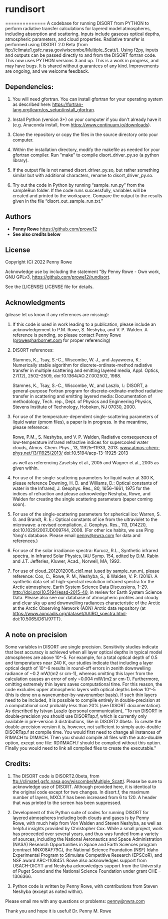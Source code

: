

# rundisort
==============
A codebase for running DISORT from PYTHON to perform radiative transfer calculations for layered model atmospheres, including absorption and scattering. Inputs include gaseous optical depths, atmospheric parameters, and cloud properties. Radiative transfer is performed using DISORT 2.0 Beta (from ftp://climate1.gsfc.nasa.gov/wiscombe/Multiple_Scatt/). Using f2py, inputs and outputs can be passed directly to and from the DISORT fortran code. This now uses PYTHON versions 3 and up. This is a work in progress, and may have bugs. It is shared without guarantees of any kind. Improvements are ongoing, and we welcome feedback.


## Dependencies:

1) You will need gfortran. You can install gfortran for your operating system as described here: https://fortran-lang.org/learn/os_setup/install_gfortran.

2) Install Python (version 3+) on your computer if you don't already have it (e.g. Anaconda install, from https://www.continuum.io/downloads).

3) Clone the repository or copy the files in the source directory onto your computer.

4) Within the installation directory, modify the makefile as needed for your gfortran compiler. Run "make" to compile disort_driver_py.so (a python library).

5) If the output file is not named disort_driver_py.so, but rather something similar but with additional characters, rename to disort_driver_py.so.

6) Try out the code in Python by running “sample_run.py” from the sampleRun folder. If the code runs successfully, variables will be created and printed to the workspace. Compare the output to the results given in the file “disort_out_sample_run.txt.” 

## Authors
  - **Penny Rowe** https://github.com/prowe12
  - **See also credits below** 

## License
Copyright (C) 2022 Penny Rowe 

Acknowledge use by including the statement "By Penny Rowe - Own work, GNU GPLv3, https://github.com/prowe12/rundisort.

See the [LICENSE] LICENSE file for details.


## Acknowledgments
(please let us know if any references are missing):

1) If this code is used in work leading to a publication, please include an acknowledgement to P.M. Rowe, S. Neshyba, and V. P. Walden. A reference is pending, so please contact Penny Rowe (prowe@harbornet.com for proper referencing)

2) DISORT references: 

    Stamnes, K., Tsay, S.-C., Wiscombe, W. J., and Jayaweera, K.: Numerically stable algorithm for discrete-ordinate-method radiative transfer in multiple scattering and emitting layered media, Appl. Optics, 27(12), 2502–2509, doi:10.1364/AO.27.002502, 1988. 

    Stamnes, K., Tsay, S.-C., Wiscombe, W., and Laszlo, I.: DISORT, a general-purpose Fortran program for discrete-ordinate-method radiative transfer in scattering and emitting layered media: Documentation of methodology, Tech. rep., Dept. of Physics and Engineering Physics, Stevens Institute of Technology, Hoboken, NJ 07030, 2000. 

3) For use of the temperature-dependent single-scattering parameters of liquid water (pmom files), a paper is in progress. In the meantime, please reference: 

    Rowe, P.M., S. Neshyba, and V. P. Walden, Radiative consequences of low-temperature infrared refractive indices for supercooled water clouds, Atmos. Chem. Phys., 13, 11925–11933, 2013. www.atmos-chem-phys.net/13/11925/2013/ doi:10.5194/acp-13-11925-2013

    as well as referencing Zasetsky et al., 2005 and Wagner et al., 2005 as given within.

4) For use of the single-scattering parameters for liquid water at 300 K, please reference Downing, H. D. and Williams, D.: Optical constants of water in the Infrared, J. Geophys. Res., 80, 1656–1661, 1975 for the indices of refraction and please acknowledge Neshyba, Rowe, and Walden for creating the single scattering parameters (paper coming soon).

5) For use of the single-scattering parameters for spherical ice: Warren, S. G. and Brandt, R. E.: Optical constants of ice from the ultraviolet to the microwave: a revised compilation, J. Geophys. Res., 113, D14220, doi:10.1029/2007JD009744, 2008. (For other ice habits, we use Ping Yang's database. Please email penny@nwra.com for data and references.)

6) For use of the solar irradiance spectra: Kurucz, R.L., Synthetic infrared spectra, in Infrared Solar Physics, IAU Symp. 154, edited by D.M. Rabin and J.T. Jefferies, Kluwer, Acad., Norwell, MA, 1992.

7) For use of cloud_2012012006_cld1.mat (used by sample_run.m), please reference: Cox, C., Rowe, P. M., Neshyba, S., & Walden, V. P. (2016). A synthetic data set of high-spectral resolution infrared spectra for the Arctic atmosphere. Earth System Science Data Discussions, 1–29. http://doi.org/10.5194/essd-2015-40, in review for Earth System Science Data. Please also see our database of atmospheric profiles and cloudy and clear sky up and downwelling radiances characteristic of the Arctic at the Arctic Observing Network (AON) Arctic data repository (at https://www.aoncadis.org/dataset/AAIRO_spectra.html; doi:10.5065/D61J97TT).


## A note on precision
Some variables in DISORT are single precision. Sensitivity studies indicate that best accuracy is achieved when all layer optical depths in typical model atmospheres are above 10^-5. For example, for a total optical depth of 0.5 and temperatures near 240 K, our studies indicate that including a layer optical depth of 10^-6 results in round-off errors in zenith downwelling radiance of ~0.2 mW/(m2 sr cm-1), whereas omitting this layer from the calculation causes an error of only ~0.004 mW/(m2 sr cm-1). Furthermore, omitting extremely thin layers saves computational time. For this reason, the code excludes upper atmospheric layers with optical depths below 10^-5 (this is done on a wavenumber-by-wavenumber basis). If such thin layers need to be included, it is possible to compile entirely in double-precision at a computational cost probably less than 20% (see DISORT documentation). As described by Istvan Laszlo (personal communication), "To run DISORT in double-precision you should use DISORTsp.f, which is currently only available in pre-version 3 distributions, like in DISORT2.0beta. To create the double-precision version it is, however, not sufficient to simply auto-double DISORTsp.f at compile time. You would first need to change all instances of R1MACH to D1MACH. Then you should compile all files with the auto-double option, except one file: RDI1MACH.f should be compiled without this option. Finally you would need to link all compiled files to create the executable."


## Credits:

1) The DISORT code is DISORT2.0beta, from ftp://climate1.gsfc.nasa.gov/wiscombe/Multiple_Scatt/. Please be sure to acknowledge use of DISORT. Although provided here, it is identical to the original code except for two changes. In disort.f, the maximum number of layers, MXCLY has been increased from 6 to 120. A header that was printed to the screen has been suppressed.

2) Development of this Python suite of codes for running DISORT for layered atmospheres including both clouds and gases is by Penny Rowe, with much help from Von Walden and Steven Neshyba, as well as helpful insights provided by Christopher Cox. While a small project, work has proceeded over several years, and thus was funded from a variety of sources, including the National Aeronautics and Space Administration (NASA) Research Opportunities in Space and Earth Sciences program (contract NNX08AF79G), the National Science Foundation (NSF) Idaho Experimental Program to Stimulate Competitive Research (EPSCoR), and NSF award ARC-1108451. Rowe also acknowledges support from USACH-DICYT and Neshyba acknowledges support from the University of Puget Sound and the National Science Foundation under grant CHE – 1306366.

3) Python code is written by Penny Rowe, with contributions from Steven Neshyba (except as noted within). 



Please email me with any questions or problems: penny@nwra.com

Thank you and hope it is useful!
Dr. Penny M. Rowe
